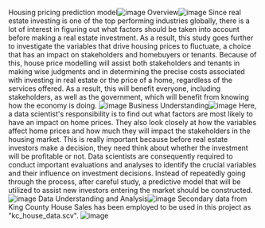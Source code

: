 Housing pricing prediction model![image](https://user-images.githubusercontent.com/73349817/193399639-82855c7c-0e86-4094-b8cb-098abf2a4882.png)
Overview![image](https://user-images.githubusercontent.com/73349817/193399665-8a2a649b-0cfd-403f-bcdf-f6079b5afa2d.png)
Since real estate investing is one of the top performing industries globally, there is a lot of interest in figuring out what factors should be taken into account before making a real estate investment. As a result, this study goes further to investigate the variables that drive housing prices to fluctuate, a choice that has an impact on stakeholders and homebuyers or tenants. Because of this, house price modelling will assist both stakeholders and tenants in making wise judgments and in determining the precise costs associated with investing in real estate or the price of a home, regardless of the services offered. As a result, this will benefit everyone, including stakeholders, as well as the government, which will benefit from knowing how the economy is doing.
![image](https://user-images.githubusercontent.com/73349817/193399675-f0d80209-c3f1-4d79-9e32-654145da8c68.png)
Business Understanding![image](https://user-images.githubusercontent.com/73349817/193399684-20848c88-4d5b-44bb-a9a8-35ebf7eaaaf5.png)
Here, a data scientist's responsibility is to find out what factors are most likely to have an impact on home prices. They also look closely at how the variables affect home prices and how much they will impact the stakeholders in the housing market. This is really important because before real estate investors make a decision, they need think about whether the investment will be profitable or not. Data scientists are consequently required to conduct important evaluations and analyses to identify the crucial variables and their influence on investment decisions. Instead of repeatedly going through the process, after careful study, a predictive model that will be utilized to assist new investors entering the market should be constructed.
![image](https://user-images.githubusercontent.com/73349817/193399688-6663d5d3-c34c-4783-a996-7232b94f8e75.png)
Data Understanding and Analysis![image](https://user-images.githubusercontent.com/73349817/193399698-bcbabda3-fd1b-4bbe-9a2e-4fec114676b4.png)
Secondary data from King County House Sales has been employed to be used in this project as "kc_house_data.scv".
![image](https://user-images.githubusercontent.com/73349817/193399705-81fdb488-7c60-42fc-a32f-b753b20dfce1.png)

